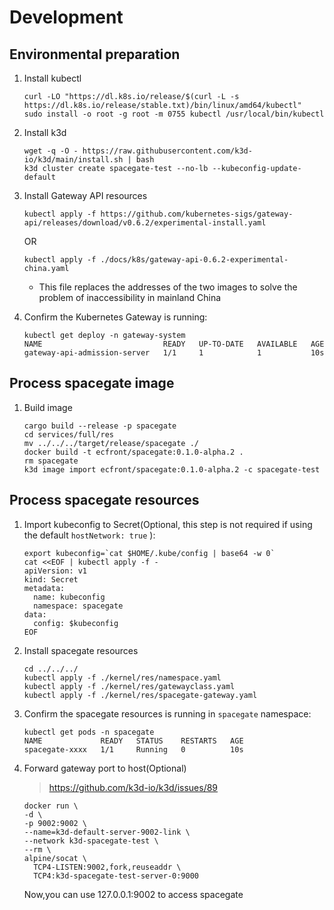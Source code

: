 # Development

## Environmental preparation

1. Install kubectl

    ```
    curl -LO "https://dl.k8s.io/release/$(curl -L -s https://dl.k8s.io/release/stable.txt)/bin/linux/amd64/kubectl"
    sudo install -o root -g root -m 0755 kubectl /usr/local/bin/kubectl
    ```

1. Install k3d

    ```
    wget -q -O - https://raw.githubusercontent.com/k3d-io/k3d/main/install.sh | bash
    k3d cluster create spacegate-test --no-lb --kubeconfig-update-default
    ```

1. Install Gateway API resources

    ```
    kubectl apply -f https://github.com/kubernetes-sigs/gateway-api/releases/download/v0.6.2/experimental-install.yaml
    ```

    OR

    ```
    kubectl apply -f ./docs/k8s/gateway-api-0.6.2-experimental-china.yaml
    ```

    * This file replaces the addresses of the two images to solve the problem of inaccessibility in mainland China

1. Confirm the Kubernetes Gateway is running:

    ```
    kubectl get deploy -n gateway-system
    NAME                           READY   UP-TO-DATE   AVAILABLE   AGE
    gateway-api-admission-server   1/1     1            1           10s
    ```

## Process spacegate image

1. Build image

    ```
    cargo build --release -p spacegate
    cd services/full/res
    mv ../../../target/release/spacegate ./
    docker build -t ecfront/spacegate:0.1.0-alpha.2 .
    rm spacegate
    k3d image import ecfront/spacegate:0.1.0-alpha.2 -c spacegate-test
    ```

## Process spacegate resources

1. Import kubeconfig to Secret(Optional, this step is not required if using the default `hostNetwork: true` ):

    ```
    export kubeconfig=`cat $HOME/.kube/config | base64 -w 0`
    cat <<EOF | kubectl apply -f -
    apiVersion: v1
    kind: Secret
    metadata:
      name: kubeconfig
      namespace: spacegate
    data:
      config: $kubeconfig
    EOF
    ```

1. Install spacegate resources

    ```
    cd ../../../
    kubectl apply -f ./kernel/res/namespace.yaml
    kubectl apply -f ./kernel/res/gatewayclass.yaml
    kubectl apply -f ./kernel/res/spacegate-gateway.yaml
    ```

1. Confirm the spacegate resources is running in `spacegate` namespace:

    ```
    kubectl get pods -n spacegate
    NAME             READY   STATUS    RESTARTS   AGE
    spacegate-xxxx   1/1     Running   0          10s
    ```

1. Forward gateway port to host(Optional)
    > https://github.com/k3d-io/k3d/issues/89

    ```
    docker run \
    -d \
    -p 9002:9002 \
    --name=k3d-default-server-9002-link \
    --network k3d-spacegate-test \
    --rm \
    alpine/socat \
      TCP4-LISTEN:9002,fork,reuseaddr \
      TCP4:k3d-spacegate-test-server-0:9000
    ```

    Now,you can use 127.0.0.1:9002 to access spacegate